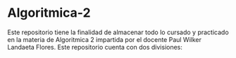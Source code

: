 # Algoritmica-2
Este repositorio tiene la finalidad de almacenar todo lo cursado y practicado en la materia de Algoritmica 2 impartida por el docente Paul Wilker Landaeta Flores.
Este repositorio cuenta con dos divisiones: 
